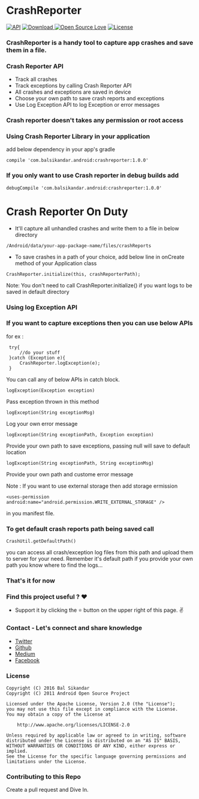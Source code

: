 # CrashReporter

[![API](https://img.shields.io/badge/API-9%2B-brightgreen.svg?style=flat)](https://android-arsenal.com/api?level=9)
[ ![Download](https://api.bintray.com/packages/balsikandarnsit/maven/Crash-Reporter/images/download.svg) ](https://bintray.com/balsikandarnsit/maven/Crash-Reporter/_latestVersion)
[![Open Source Love](https://badges.frapsoft.com/os/v1/open-source.svg?v=102)](https://opensource.org/licenses/Apache-2.0)
[![License](https://img.shields.io/badge/license-Apache%202.0-blue.svg)](https://github.com/balsikandar/CrashReporter/blob/master/LICENSE)

### CrashReporter is a handy tool to capture app crashes and save them in a file.
### Crash Reporter API

- Track all crashes
- Track exceptions by calling Crash Reporter API
- All crashes and exceptions are saved in device
- Choose your own path to save crash reports and exceptions
- Use Log Exception API to log Exception or error messages

### Crash reporter doesn't takes any permission or root access
### Using Crash Reporter Library in your application
add below dependency in your app's gradle
```
compile 'com.balsikandar.android:crashreporter:1.0.0'
```
### If you only want to use Crash reporter in debug builds add
```
debugCompile 'com.balsikandar.android:crashreporter:1.0.0'
```
# Crash Reporter On Duty
- It'll capture all unhandled crashes and write them to a file in below directory
```
/Android/data/your-app-package-name/files/crashReports
```
- To save crashes in a path of your choice, add below line in onCreate method of your Application class
```
CrashReporter.initialize(this, crashReporterPath);
```
Note: You don't need to call CrashReporter.initialize() if you want logs to be saved in default directory

### Using log Exception API
### If you want to capture exceptions then you can use below APIs
for ex :
```
 try{
     //do your stuff
 }catch (Exception e){
     CrashReporter.logException(e);
 }
```
You can call any of below APIs in catch block.
```
logException(Exception exception)
```
Pass exception thrown in this method
```
logException(String exceptionMsg) 
```
Log your own error message 
```
logException(String exceptionPath, Exception exception)
```
Provide your own path to save exceptions, passing null will save to default location
```
logException(String exceptionPath, String exceptionMsg)
```
Provide your own path and custome error message

Note : If you want to use external storage then add storage ermission
```
<uses-permission android:name="android.permission.WRITE_EXTERNAL_STORAGE" />
```
in you manifest file.

### To get default crash reports path being saved call
```
CrashUtil.getDefaultPath()
```
you can access all crash/exception log files from this path and upload them to server for your need. Remember it's default path 
if you provide your own path you know where to find the logs...
### That's it for now

### Find this project useful ? :heart:
* Support it by clicking the :star: button on the upper right of this page. :v:

### Contact - Let's connect and share knowledge
- [Twitter](https://twitter.com/balsikandar)
- [Github](https://github.com/balsikandar)
- [Medium](https://medium.com/@balsikandar.nsit)
- [Facebook](https://www.facebook.com/balsikandar)

### License

   ```
   Copyright (C) 2016 Bal Sikandar
   Copyright (C) 2011 Android Open Source Project

   Licensed under the Apache License, Version 2.0 (the "License");
   you may not use this file except in compliance with the License.
   You may obtain a copy of the License at

       http://www.apache.org/licenses/LICENSE-2.0

   Unless required by applicable law or agreed to in writing, software
   distributed under the License is distributed on an "AS IS" BASIS,
   WITHOUT WARRANTIES OR CONDITIONS OF ANY KIND, either express or implied.
   See the License for the specific language governing permissions and
   limitations under the License.
   ```
   ### Contributing to this Repo
   Create a pull request and Dive In.
